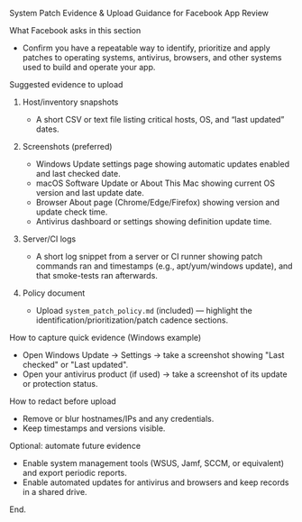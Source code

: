 System Patch Evidence & Upload Guidance for Facebook App Review

What Facebook asks in this section
- Confirm you have a repeatable way to identify, prioritize and apply patches to operating systems, antivirus, browsers, and other systems used to build and operate your app.

Suggested evidence to upload
1) Host/inventory snapshots
   - A short CSV or text file listing critical hosts, OS, and “last updated” dates.

2) Screenshots (preferred)
   - Windows Update settings page showing automatic updates enabled and last checked date.
   - macOS Software Update or About This Mac showing current OS version and last update date.
   - Browser About page (Chrome/Edge/Firefox) showing version and update check time.
   - Antivirus dashboard or settings showing definition update time.

3) Server/CI logs
   - A short log snippet from a server or CI runner showing patch commands ran and timestamps (e.g., apt/yum/windows update), and that smoke-tests ran afterwards.

4) Policy document
   - Upload `system_patch_policy.md` (included) — highlight the identification/prioritization/patch cadence sections.

How to capture quick evidence (Windows example)
- Open Windows Update → Settings → take a screenshot showing "Last checked" or "Last updated".
- Open your antivirus product (if used) → take a screenshot of its update or protection status.

How to redact before upload
- Remove or blur hostnames/IPs and any credentials.
- Keep timestamps and versions visible.

Optional: automate future evidence
- Enable system management tools (WSUS, Jamf, SCCM, or equivalent) and export periodic reports.
- Enable automated updates for antivirus and browsers and keep records in a shared drive.

End.
